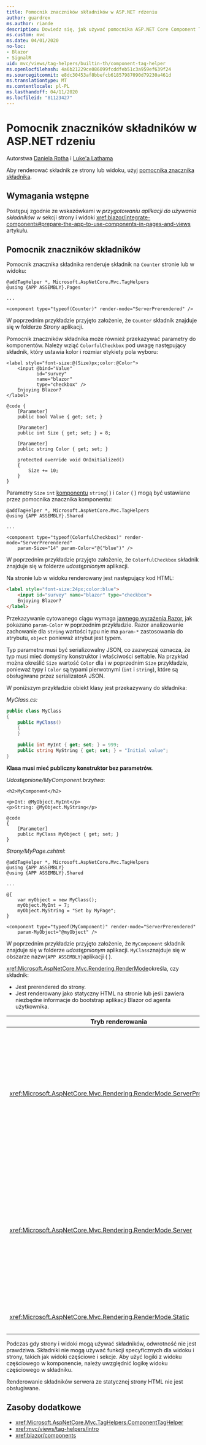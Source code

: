 ```yaml
---
title: Pomocnik znaczników składników w ASP.NET rdzeniu
author: guardrex
ms.author: riande
description: Dowiedz się, jak używać pomocnika ASP.NET Core Component Tag Helper do renderowania składników Razor na stronach i widokach.
ms.custom: mvc
ms.date: 04/01/2020
no-loc:
- Blazor
- SignalR
uid: mvc/views/tag-helpers/builtin-th/component-tag-helper
ms.openlocfilehash: 4a6b21229ce086099fcddfeb51c3a959ef639f24
ms.sourcegitcommit: e8dc30453af8bbefcb61857987090d79230a461d
ms.translationtype: MT
ms.contentlocale: pl-PL
ms.lasthandoff: 04/11/2020
ms.locfileid: "81123427"
---
```

# <a name="component-tag-helper-in-aspnet-core"></a>Pomocnik znaczników składników w ASP.NET rdzeniu

Autorstwa [Daniela Rotha](https://github.com/danroth27) i [Luke'a Lathama](https://github.com/guardrex)

Aby renderować składnik ze strony lub widoku, użyj [pomocnika znacznika składnika](xref:Microsoft.AspNetCore.Mvc.TagHelpers.ComponentTagHelper).

## <a name="prerequisites"></a>Wymagania wstępne

Postępuj zgodnie ze wskazówkami w *przygotowaniu aplikacji do używania składników w* sekcji strony i widoki <xref:blazor/integrate-components#prepare-the-app-to-use-components-in-pages-and-views> artykułu.

## <a name="component-tag-helper"></a>Pomocnik znaczników składników

Pomocnik znacznika składnika renderuje składnik na `Counter` stronie lub w widoku:

```cshtml
@addTagHelper *, Microsoft.AspNetCore.Mvc.TagHelpers
@using {APP ASSEMBLY}.Pages

...

<component type="typeof(Counter)" render-mode="ServerPrerendered" />
```

W poprzednim przykładzie przyjęto założenie, że `Counter` składnik znajduje się w folderze *Strony* aplikacji.

Pomocnik znaczników składnika może również przekazywać parametry do komponentów. Należy wziąć `ColorfulCheckbox` pod uwagę następujący składnik, który ustawia kolor i rozmiar etykiety pola wyboru:

```razor
<label style="font-size:@(Size)px;color:@Color">
    <input @bind="Value"
           id="survey" 
           name="blazor" 
           type="checkbox" />
    Enjoying Blazor?
</label>

@code {
    [Parameter]
    public bool Value { get; set; }

    [Parameter]
    public int Size { get; set; } = 8;

    [Parameter]
    public string Color { get; set; }

    protected override void OnInitialized()
    {
        Size += 10;
    }
}
```

Parametry `Size` `int` [komponentu](xref:blazor/components#component-parameters) `string`( ) i `Color` ( ) mogą być ustawiane przez pomocnika znacznika komponentu:

```cshtml
@addTagHelper *, Microsoft.AspNetCore.Mvc.TagHelpers
@using {APP ASSEMBLY}.Shared

...

<component type="typeof(ColorfulCheckbox)" render-mode="ServerPrerendered" 
    param-Size="14" param-Color="@("blue")" />
```

W poprzednim przykładzie przyjęto założenie, że `ColorfulCheckbox` składnik znajduje się w folderze *udostępnionym* aplikacji.

Na stronie lub w widoku renderowany jest następujący kod HTML:

```html
<label style="font-size:24px;color:blue">
    <input id="survey" name="blazor" type="checkbox">
    Enjoying Blazor?
</label>
```

Przekazywanie cytowanego ciągu wymaga [jawnego wyrażenia Razor](xref:mvc/views/razor#explicit-razor-expressions), jak pokazano `param-Color` w poprzednim przykładzie. Razor analizowanie zachowanie dla `string` wartości typu nie ma `param-*` zastosowania do atrybutu, `object` ponieważ atrybut jest typem.

Typ parametru musi być serializowalny JSON, co zazwyczaj oznacza, że typ musi mieć domyślny konstruktor i właściwości settable. Na przykład można określić `Size` wartość `Color` dla i w poprzednim `Size` przykładzie, ponieważ typy i `Color` są typami pierwotnymi (`int` i `string`), które są obsługiwane przez serializatorA JSON.

W poniższym przykładzie obiekt klasy jest przekazywany do składnika:

*MyClass.cs:*

```csharp
public class MyClass
{
    public MyClass()
    {
    }

    public int MyInt { get; set; } = 999;
    public string MyString { get; set; } = "Initial value";
}
```

**Klasa musi mieć publiczny konstruktor bez parametrów.**

*Udostępnione/MyComponent.brzytwa*:

```razor
<h2>MyComponent</h2>

<p>Int: @MyObject.MyInt</p>
<p>String: @MyObject.MyString</p>

@code
{
    [Parameter]
    public MyClass MyObject { get; set; }
}
```

*Strony/MyPage.cshtml*:

```cshtml
@addTagHelper *, Microsoft.AspNetCore.Mvc.TagHelpers
@using {APP ASSEMBLY}
@using {APP ASSEMBLY}.Shared

...

@{
    var myObject = new MyClass();
    myObject.MyInt = 7;
    myObject.MyString = "Set by MyPage";
}

<component type="typeof(MyComponent)" render-mode="ServerPrerendered" 
    param-MyObject="@myObject" />
```

W poprzednim przykładzie przyjęto założenie, że `MyComponent` składnik znajduje się w folderze *udostępnionym* aplikacji. `MyClass`znajduje się w obszarze nazw`{APP ASSEMBLY}`aplikacji ( ).

<xref:Microsoft.AspNetCore.Mvc.Rendering.RenderMode>określa, czy składnik:

* Jest prerendered do strony.
* Jest renderowany jako statyczny HTML na stronie lub jeśli zawiera niezbędne informacje do bootstrap aplikacji Blazor od agenta użytkownika.

| Tryb renderowania | Opis |
| ----------- | ----------- |
| <xref:Microsoft.AspNetCore.Mvc.Rendering.RenderMode.ServerPrerendered> | Renderuje składnik do statycznego kodu HTML Blazor i zawiera znacznik aplikacji serwera. Po uruchomieniu agenta użytkownika ten znacznik jest używany Blazor do uruchamiania aplikacji. |
| <xref:Microsoft.AspNetCore.Mvc.Rendering.RenderMode.Server> | Renderuje znacznik aplikacji Blazor serwera. Dane wyjściowe ze składnika nie są uwzględniane. Po uruchomieniu agenta użytkownika ten znacznik jest używany Blazor do uruchamiania aplikacji. |
| <xref:Microsoft.AspNetCore.Mvc.Rendering.RenderMode.Static> | Renderuje składnik do statycznego kodu HTML. |

Podczas gdy strony i widoki mogą używać składników, odwrotność nie jest prawdziwa. Składniki nie mogą używać funkcji specyficznych dla widoku i strony, takich jak widoki częściowe i sekcje. Aby użyć logiki z widoku częściowego w komponencie, należy uwzględnić logikę widoku częściowego w składniku.

Renderowanie składników serwera ze statycznej strony HTML nie jest obsługiwane.

## <a name="additional-resources"></a>Zasoby dodatkowe

* <xref:Microsoft.AspNetCore.Mvc.TagHelpers.ComponentTagHelper>
* <xref:mvc/views/tag-helpers/intro>
* <xref:blazor/components>
